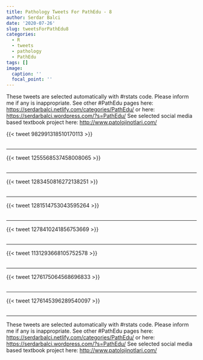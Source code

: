 ```yaml
---
title: Pathology Tweets For PathEdu - 8
author: Serdar Balci
date: '2020-07-26'
slug: tweetsForPathEdu8
categories:
  - R
  - tweets
  - pathology
  - PathEdu
tags: []
image:
  caption: ''
  focal_point: ''
---
```



These tweets are selected automatically with #rstats code. Please inform me if any is inappropriate.
See other #PathEdu pages here: https://serdarbalci.netlify.com/categories/PathEdu/  or here: https://serdarbalci.wordpress.com/?s=PathEdu/ 
See selected social media based textbook project here: http://www.patolojinotlari.com/

{{< tweet 982991318510170113 >}}
<br>
<br>
<hr>
{{< tweet 1255568537458008065 >}}
<br>
<br>
<hr>
{{< tweet 1283450816272138251 >}}
<br>
<br>
<hr>
{{< tweet 1281514753043595264 >}}
<br>
<br>
<hr>
{{< tweet 1278410241856753669 >}}
<br>
<br>
<hr>
{{< tweet 1131293668105752578 >}}
<br>
<br>
<hr>
{{< tweet 1276175064568696833 >}}
<br>
<br>
<hr>
{{< tweet 1276145396289540097 >}}
<br>
<br>
<hr>


These tweets are selected automatically with #rstats code. Please inform me if any is inappropriate.
See other #PathEdu pages here: https://serdarbalci.netlify.com/categories/PathEdu/  or here: https://serdarbalci.wordpress.com/?s=PathEdu/ 
See selected social media based textbook project here: http://www.patolojinotlari.com/
